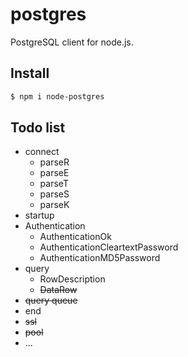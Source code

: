 # postgres
PostgreSQL client for node.js.  

## Install

```sh
$ npm i node-postgres
```

## Todo list
* connect
  * parseR
  * parseE
  * parseT
  * parseS
  * parseK
* startup
* Authentication
  * AuthenticationOk
  * AuthenticationCleartextPassword
  * AuthenticationMD5Password
* query
  * RowDescription 
  * ~~DataRow~~
* ~~query queue~~
* end
* ~~ssl~~
* ~~pool~~
* ...
